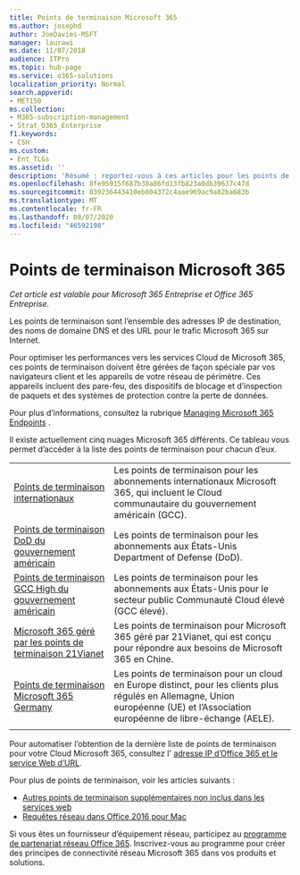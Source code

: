 ```yaml
---
title: Points de terminaison Microsoft 365
ms.author: josephd
author: JoeDavies-MSFT
manager: laurawi
ms.date: 11/07/2018
audience: ITPro
ms.topic: hub-page
ms.service: o365-solutions
localization_priority: Normal
search.appverid:
- MET150
ms.collection:
- M365-subscription-management
- Strat_O365_Enterprise
f1.keywords:
- CSH
ms.custom:
- Ent_TLGs
ms.assetid: ''
description: 'Résumé : reportez-vous à ces articles pour les points de terminaison Internet des différents nuages Microsoft 365.'
ms.openlocfilehash: 8fe95915f687b38a86fd13fb823a0db39637c47d
ms.sourcegitcommit: 839236443410eb804372c4aae969ac9a82ba683b
ms.translationtype: MT
ms.contentlocale: fr-FR
ms.lasthandoff: 08/07/2020
ms.locfileid: "46592198"
---
```

# <a name="microsoft-365-endpoints"></a>Points de terminaison Microsoft 365

*Cet article est valable pour Microsoft 365 Entreprise et Office 365 Entreprise.*

Les points de terminaison sont l’ensemble des adresses IP de destination, des noms de domaine DNS et des URL pour le trafic Microsoft 365 sur Internet. 

Pour optimiser les performances vers les services Cloud de Microsoft 365, ces points de terminaison doivent être gérées de façon spéciale par vos navigateurs client et les appareils de votre réseau de périmètre. Ces appareils incluent des pare-feu, des dispositifs de blocage et d’inspection de paquets et des systèmes de protection contre la perte de données.

Pour plus d’informations, consultez la rubrique [Managing Microsoft 365 Endpoints](managing-office-365-endpoints.md) .

Il existe actuellement cinq nuages Microsoft 365 différents. Ce tableau vous permet d’accéder à la liste des points de terminaison pour chacun d’eux.

|||
|:-------|:-----|
| [Points de terminaison internationaux](urls-and-ip-address-ranges.md) | Les points de terminaison pour les abonnements internationaux Microsoft 365, qui incluent le Cloud communautaire du gouvernement américain (GCC). |
| [Points de terminaison DoD du gouvernement américain](office-365-u-s-government-dod-endpoints.md) | Les points de terminaison pour les abonnements aux États-Unis Department of Defense (DoD). |
| [Points de terminaison GCC High du gouvernement américain](office-365-u-s-government-gcc-high-endpoints.md) | Les points de terminaison pour les abonnements aux États-Unis pour le secteur public Communauté Cloud élevé (GCC élevé). |
| [Microsoft 365 géré par les points de terminaison 21Vianet](urls-and-ip-address-ranges-21vianet.md) | Les points de terminaison pour Microsoft 365 géré par 21Vianet, qui est conçu pour répondre aux besoins de Microsoft 365 en Chine. |
| [Points de terminaison Microsoft 365 Germany](office-365-germany-endpoints.md) | Les points de terminaison pour un cloud en Europe distinct, pour les clients plus régulés en Allemagne, Union européenne (UE) et l’Association européenne de libre-échange (AELE). |
|||

Pour automatiser l’obtention de la dernière liste de points de terminaison pour votre Cloud Microsoft 365, consultez l' [adresse IP d’Office 365 et le service Web d’URL](office-365-ip-web-service.md).

Pour plus de points de terminaison, voir les articles suivants :

- [Autres points de terminaison supplémentaires non inclus dans les services web](additional-office365-ip-addresses-and-urls.md)
- [Requêtes réseau dans Office 2016 pour Mac](network-requests-in-office-2016-for-mac.md)

Si vous êtes un fournisseur d’équipement réseau, participez au [programme de partenariat réseau Office 365](office-365-networking-partner-program.md). Inscrivez-vous au programme pour créer des principes de connectivité réseau Microsoft 365 dans vos produits et solutions. 
